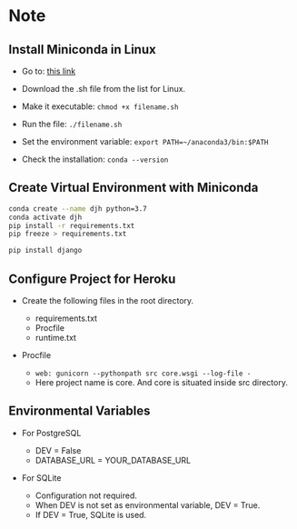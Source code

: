 # Note

## Install Miniconda in Linux

- Go to: [this link](https://docs.conda.io/en/latest/miniconda.html)
- Download the .sh file from the list for Linux.

- Make it executable:
`chmod +x filename.sh`

- Run the file:
`./filename.sh`

- Set the environment variable:
`export PATH=~/anaconda3/bin:$PATH`

- Check the installation:
`conda --version`

## Create Virtual Environment with Miniconda

```sh
conda create --name djh python=3.7
conda activate djh
pip install -r requirements.txt
pip freeze > requirements.txt

pip install django
```

## Configure Project for Heroku

- Create the following files in the root directory.
  - requirements.txt
  - Procfile
  - runtime.txt

- Procfile
  - `web: gunicorn --pythonpath src core.wsgi --log-file -`
  - Here project name is core. And core is situated inside src directory.

## Environmental Variables

- For PostgreSQL
  - DEV = False
  - DATABASE_URL = YOUR_DATABASE_URL

- For SQLite
  - Configuration not required.
  - When DEV is not set as environmental variable, DEV = True.
  - If DEV = True, SQLite is used.
